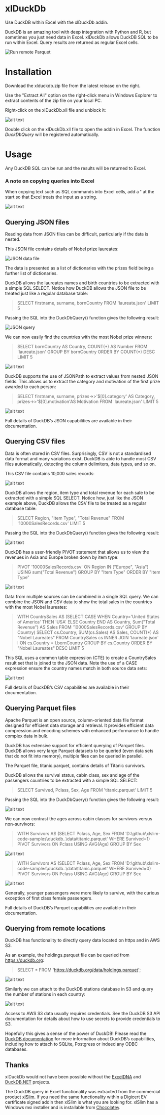 # xlDuckDb

Use DuckDB within Excel with the xlDuckDb addin.

DuckDB is an amazing tool with deep integration with Python and R, but sometimes you just need data in Excel. xlDuckDb allows DuckDB SQL to be run within Excel. Query results are returned as regular Excel cells.

![Run remote Parquet](https://github.com/RusselWebber/xlDuckDb/blob/main/images/duckdb_http_parquet.gif?raw=true)

# Installation

Download the xlduckdb.zip file from the latest release on the right.

Use the "Extract All" option on the right-click menu in Windows Explorer to extract contents of the zip file on your local PC.

Right-click on the xlDuckDb.xll file and unblock it:

![alt text](https://github.com/RusselWebber/xlDuckDb/blob/main/images/xlduckdb_unblock.gif?raw=true)

Double click on the xlDuckDb.xll file to open the addin in Excel. The function _DuckDbQuery_ will be registered automatically.

# Usage

Any DuckDB SQL can be run and the results will be returned to Excel.

### A note on copying queries into Excel

When copying text such as SQL commands into Excel cells, add a **'** at the start so that Excel treats the input as a string.

![alt text](https://russelwebber.github.io/xlslim-docs/html/_images/duckdb_copy_text_to_excel.gif?raw=true)

## Querying JSON files

Reading data from JSON files can be difficult, particularly if the data is nested.

This JSON file contains details of Nobel prize laureates:

![JSON data file](https://russelwebber.github.io/xlslim-docs/html/_images/duckdb_sample_json.png?raw=true)

The data is presented as a list of dictionaries with the prizes field being a further list of dictionaries.

DuckDB allows the laureates names and birth countries to be extracted with a simple SQL SELECT. Notice how DuckDB allows the JSON file to be treated just like a regular database table:

> SELECT firstname, surname, bornCountry FROM 'laureate.json' LIMIT 5

Passing the SQL into the DuckDbQuery() function gives the following result:

![JSON query](https://russelwebber.github.io/xlslim-docs/html/_images/duckdb_json_top5.png?raw=true)

We can now easily find the countries with the most Nobel prize winners:

> SELECT bornCountry AS Country, COUNT(\*) AS Number FROM 'laureate.json' GROUP BY bornCountry ORDER BY COUNT(\*) DESC LIMIT 5

![alt text](https://russelwebber.github.io/xlslim-docs/html/_images/duckdb_json_top_countries.png?raw=true)

DuckDB supports the use of JSONPath to extract values from nested JSON fields. This allows us to extract the category and motivation of the first prize awarded to each person:

> SELECT firstname, surname, prizes->>'\$[0].category' AS Category, prizes->>'\$[0].motivation'AS Motivation FROM 'laureate.json' LIMIT 5

![alt text](https://russelwebber.github.io/xlslim-docs/html/_images/duckdb_json_category_and_motivation.png?raw=true)

Full details of DuckDB’s JSON capabilities are available in their documentation.

## Querying CSV files

Data is often stored in CSV files. Surprisingly, CSV is not a standardised data format and many variations exist. DuckDB is able to handle most CSV files automatically, detecting the column delimiters, data types, and so on.

This CSV file contains 10,000 sales records:

![alt text](https://russelwebber.github.io/xlslim-docs/html/_images/duckdb_sample_csv.png?raw=true)

DuckDB allows the region, item type and total revenue for each sale to be extracted with a simple SQL SELECT. Notice how, just like the JSON example above, DuckDB allows the CSV file to be treated as a regular database table:

> SELECT Region, "Item Type", "Total Revenue" FROM '10000SalesRecords.csv' LIMIT 5

Passing the SQL into the DuckDbQuery() function gives the following result:

![alt text](https://russelwebber.github.io/xlslim-docs/html/_images/duckdb_csv_top5.png?raw=true)

DuckDB has a user-friendly PIVOT statement that allows us to view the revenues in Asia and Europe broken down by item type:

> PIVOT '10000SalesRecords.csv' ON Region IN ("Europe", "Asia") USING sum("Total Revenue") GROUP BY "Item Type" ORDER BY "Item Type"

![alt text](https://russelwebber.github.io/xlslim-docs/html/_images/duckdb_csv_sales_pivot.png?raw=true)

Data from multiple sources can be combined in a single SQL query. We can combine the JSON and CSV data to show the total sales in the countries with the most Nobel laureates:

> WITH CountrySales AS
> (SELECT
> CASE WHEN Country='United States of America' THEN 'USA' ELSE Country END AS Country,
> Sum("Total Revenue") AS Sales
> FROM '10000SalesRecords.csv'
> GROUP BY Country)
> SELECT
> cs.Country,
> SUM(cs.Sales) AS Sales,
> COUNT(\*) AS "Nobel Laureates"
> FROM CountrySales cs
> INNER JOIN 'laureate.json' l
> ON cs.Country = l.bornCountry
> GROUP BY cs.Country
> ORDER BY "Nobel Laureates" DESC LIMIT 5

This SQL uses a common table expression (CTE) to create a CountrySales result set that is joined to the JSON data. Note the use of a CASE expression ensure the country names match in both source data sets:

![alt text](https://russelwebber.github.io/xlslim-docs/html/_images/duckdb_csv_sales_joined_to_json.png?raw=true)

Full details of DuckDB’s CSV capabilities are available in their documentation.

## Querying Parquet files

Apache Parquet is an open source, column-oriented data file format designed for efficient data storage and retrieval. It provides efficient data compression and encoding schemes with enhanced performance to handle complex data in bulk.

DuckDB has extensive support for efficient querying of Parquet files. DuckDB allows very large Parquet datasets to be queried (even data sets that do not fit into memory), multiple files can be queried in parallel.

The Parquet file, titanic.parquet, contains details of Titanic survivors.

DuckDB allows the survival status, cabin class, sex and age of the passengers countries to be extracted with a simple SQL SELECT:

> SELECT Survived, Pclass, Sex, Age FROM 'titanic.parquet' LIMIT 5

Passing the SQL into the DuckDbQuery() function gives the following result:

![alt text](https://russelwebber.github.io/xlslim-docs/html/_images/duckdb_parquet_top_survivors.png?raw=true)

We can now contrast the ages across cabin classes for survivors versus non-survivors:

> WITH Survivors AS
> (SELECT Pclass, Age, Sex
> FROM 'D:\github\xlslim-code-samples\duckdb\..\data\titanic.parquet'
> WHERE Survived=1)
> PIVOT Survivors ON Pclass USING AVG(Age) GROUP BY Sex

![alt text](https://russelwebber.github.io/xlslim-docs/html/_images/duckdb_parquet_survivors.png?raw=true)

> WITH Survivors AS
> (SELECT Pclass, Age, Sex
> FROM 'D:\github\xlslim-code-samples\duckdb\..\data\titanic.parquet'
> WHERE Survived=0)
> PIVOT Survivors ON Pclass USING AVG(Age) GROUP BY Sex

![alt text](https://russelwebber.github.io/xlslim-docs/html/_images/duckdb_parquet_nonsurvivors.png?raw=true)

Generally, younger passengers were more likely to survive, with the curious exception of first class female passengers.

Full details of DuckDB’s Parquet capabilities are available in their documentation.

## Querying from remote locations

DuckDB has functionality to directly query data located on https and in AWS S3.

As an example, the holdings.parquet file can be queried from https://duckdb.org:

> SELECT \* FROM 'https://duckdb.org/data/holdings.parquet';

![alt text](https://russelwebber.github.io/xlslim-docs/html/_images/duckdb_parquet_remote.png?raw=true)

Similarly we can attach to the DuckDB stations database in S3 and query the number of stations in each country:

![alt text](https://russelwebber.github.io/xlslim-docs/html/_images/duckdb_duckdb_remote.png?raw=true)

Access to AWS S3 data usually requires credentials. See the DuckDB S3 API documentation for details about how to use secrets to provide credentials to S3.

Hopefully this gives a sense of the power of DuckDB! Please read the [DuckDB documentation](https://duckdb.org/docs/) for more information about DuckDB’s capabilities, including how to attach to SQLite, Postgress or indeed any ODBC databases.

## Thanks

xlDuckDb would not have been possible without the [ExcelDNA](https://github.com/excel-dna) and [DuckDB.NET](https://github.com/Giorgi/DuckDB.NET) projects.

The DuckDB query in Excel functionality was extracted from the commercial product [xlSlim](https://www.xlslim.com). If you need the same functionality within a Digicert EV certificate signed addin then xlSlim is what you are looking for. xlSlim has a Windows msi installer and is installable from [Chocolatey](https://community.chocolatey.org/packages/xlslim/).
